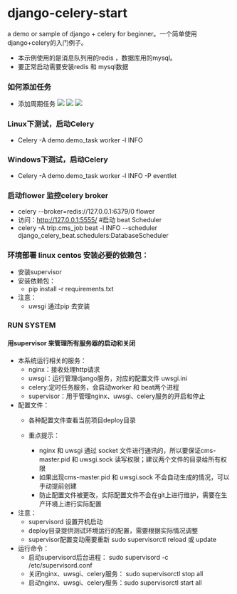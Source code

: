 # django-celery-start
  a demo or sample of django + celery for beginner。一个简单使用django+celery的入门例子。
  - 本示例使用的是消息队列用的redis ，数据库用的mysql。
  - 要正常启动需要安装redis 和 mysql数据
### 如何添加任务
  - 添加周期任务
  ![](screenshot/01.png)
  ![](screenshot/02.png)
  ![](screenshot/03.png)

### Linux下测试，启动Celery
 - Celery -A demo.demo_task worker -l INFO
### Windows下测试，启动Celery
 - Celery -A demo.demo_task worker -l INFO -P eventlet

### 启动flower 监控celery broker
- celery --broker=redis://127.0.0.1:6379/0 flower
- 访问：http://127.0.0.1:5555/
#启动 beat Scheduler
- celery -A trip.cms_job beat -l INFO --scheduler django_celery_beat.schedulers:DatabaseScheduler

### 环境部署 linux centos 安装必要的依赖包：
- 安装supervisor
- 安装依赖包：
  - pip install -r requirements.txt 
- 注意：
  - uwsgi 通过pip 去安装
### RUN SYSTEM  
#### 用supervisor 来管理所有服务器的启动和关闭
- 本系统运行相关的服务：
  - nginx：接收处理http请求
  - uwsgi：运行管理django服务，对应的配置文件 uwsgi.ini
  - celery:定时任务服务，会启动worker 和 beat两个进程
  - supervisor：用于管理nginx、uwsgi、celery服务的开启和停止
- 配置文件：
  - 各种配置文件查看当前项目deploy目录 
  
  - 重点提示：
    - nginx 和 uwsgi 通过 socket 文件进行通讯的，所以要保证cms-master.pid 和 uwsgi.sock 读写权限；建议两个文件的目录给所有权限 
    - 如果出现cms-master.pid 和 uwsgi.sock 不会自动生成的情况，可以手动提前创建
    - 防止配置文件被更改，实际配置文件不会在git上进行维护，需要在生产环境上进行实际配置
- 注意：
  - supervisord 设置开机启动 
  - deploy目录提供测试环境运行的配置，需要根据实际情况调整
  - supervisor配置变动需要重新 sudo supervisorctl reload 或 update
- 运行命令：
  - 启动supervisord后台进程： sudo supervisord -c /etc/supervisord.conf
  - 关闭nginx、uwsgi、celery服务： sudo supervisorctl stop all
  - 启动nginx、uwsgi、celery服务：sudo supervisorctl start all 
 



